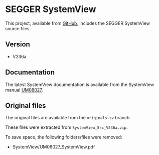 # SEGGER SystemView

This project, available from [GitHub](https://github.com/xpacks),
includes the SEGGER SystemView source files.

## Version

* V236a

## Documentation

The latest SystemView documentation is available from
the SystemView manual [UM08027](https://www.segger.com/downloads/free_tools/UM08027_SystemView.pdf).

## Original files

The original files are available from the `originals-sv` branch.

These files were extracted from `SystemView_Src_V236a.zip`.

To save space, the following folders/files were removed:

* SystemView/UM08027_SystemView.pdf

